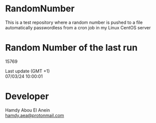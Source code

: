 # RandomNumber    
This is a test repository where a random number is pushed to a file automatically passwordless from a cron job in my Linux CentOS server    
# Random Number of the last run   
15769
      
Last update (GMT +1)    
07/03/24 10:00:01
# Developer    
Hamdy Abou El Anein   
hamdy.aea@protonmail.com
